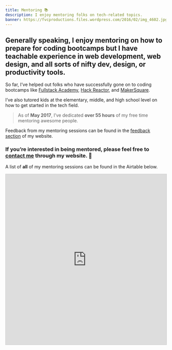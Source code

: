 ```yaml
---
title: Mentoring 📚️
description: I enjoy mentoring folks on tech-related topics.
banner: https://fvcproductions.files.wordpress.com/2016/02/img_4602.jpg
---
```


## Generally speaking, I enjoy mentoring on how to prepare for coding bootcamps but I have teachable experience in web development, web design, and all sorts of nifty dev, design, or productivity tools.

So far, I’ve helped out folks who have successfully gone on to coding bootcamps like [Fullstack Academy](//fullstackacademy.com), [Hack Reactor](//hackreactor.com), and [MakerSquare](//makersquare.com).

I’ve also tutored kids at the elementary, middle, and high school level on how to get started in the tech field.

> As of **May 2017**, I’ve dedicated **over 55 hours** of my free time mentoring awesome people.

Feedback from my mentoring sessions can be found in the [feedback section](//fvcproductions.com/reviews/) of my website.

### If you’re interested in being mentored, please feel free to [contact me](//fvcproductions.com/contact) through my website. 📨

A list of **all** of my mentoring sessions can be found in the Airtable below.

<iframe class="airtable-embed" src="https://airtable.com/embed/shrwmtNPmX8XSUdJf?backgroundColor=gray&layout=card&viewControls=on" frameborder="0" onmousewheel="" width="100%" height="533" style="background: transparent; border: 1px solid #ccc;"></iframe>
